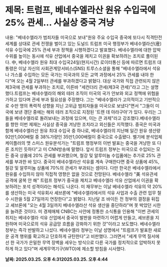 # **제목: 트럼프, 베네수엘라산 원유 수입국에 25% 관세… 사실상 중국 겨냥**

  내용: "베네수엘라가 범죄자들 미국으로 보내"원유 주요 수입국 중국에 또다시 직격탄전 세계를 상대로 관세 전쟁을 벌이고 있는 도널드 트럼프 미국 행정부가 베네수엘라산(産) 석유 수입국에 25% 관세 부과 정책을 시행하겠다고 발표했다. 베네수엘라에 대한 압박 수위를 높이는 동시에 석유 산업에서 중국을 제치고 이권을 확보하려는 조치로 풀이된다. 中, 베네수엘라 원유 최대 수입국24일(현지시간) 로이터통신 등에 따르면 트럼프 대통령은 이날 자신의 사회관계망서비스(SNS) 트루스소셜을 통해 "베네수엘라에서 석유나 가스를 수입하는 모든 국가는 미국과의 모든 교역 과정에서 25% 관세를 내야 한다"며 오는 4월 2일부터 관세를 부과하겠다고 밝혔다. 대상 국가와 직접 관련되지 않은 제3국에 관세를 부과하는 조치로, 이른바 "세컨더리 관세(제3국 관세)"라고 그는 설명했다.트럼프는 베네수엘라의 해외 테러 조직이 미국의 국가 안보와 외교 정책에 위협을 가하고 있다며 관세 부과 필요성을 주장했다. 그는 "베네수엘라가 고의적이고 기만적으로 수만 명의 폭력적 성향을 지닌 고위급 범죄자들을 미국으로 보냈다"면서 "그들이 미국에 보낸 갱단 중에는 해외 테러 조직으로 지정된 '트렌 데 아라구아'가 있다. 우리는 그들을 베네수엘라로 돌려보내는 과정에 있으며, 이는 큰 과제"라고 강조했다.베네수엘라를 향한 이번 제재는 사실상 중국을 겨냥한 조치라고 외신들은 지적했다. 중국은 미국과 함께 베네수엘라산 원유 최대 수입국 중 하나로, 베네수엘라의 지난해 일간 원유 생산량 92만1,000배럴 중 38%가량인 35만1,000배럴이 중국으로 수출됐다. 벨기에 분석업체 케이플러의 맷 스미스 원유분석가는 "트럼프 행정부의 이번 발표는 중국을 겨냥한 또 다른 조치인 듯하다"고 미 CNN방송에 말했다. 앞서 트럼프 정부는 미국으로 수입되는 모든 중국 상품에 20% 관세를 부과했으며, 철강 및 알루미늄 수입품에는 추가로 25% 관세를 부과한 바 있다. 중국이 베네수엘라산 석유를 계속 구매한다면 중국 상품에 45%, 철강 및 알루미늄 상품에 70%의 관세가 부과되는 셈이다. 다만 한국은 베네수엘라에서 원유를 수입하지 않아 직접적 영향은 없을 것으로 전망된다. 베네수엘라 "美 석유관세 공격에 굴복 안 해" 트럼프 정부가 중국을 제치고 베네수엘라 석유 산업에서 이권을 확보하려는 포석 성격이라는 해석도 나온다. 미 재무부는 이날 베네수엘라 석유의 약 20%를 생산하는 미국 석유회사 셰브론에 "베네수엘라에서의 석유 사업과 수출 관련 업무 철수 시한을 5월 27일까지 연장한다"고 밝혔다. 지난달 조 바이든 전 정부의 결정을 뒤집고 셰브론에 "오는 4월 3일까지 베네수엘라산 석유 생산을 중단하라"며 못 박았던 시한을 늘려준 것이다. 미 경제매체 CNBC는 사안에 정통한 소식통을 인용해 "이번 관세의 취지는 베네수엘라 석유 산업에서 중국이 발판을 마련하기 어렵게 만들고, 셰브론을 지원하며 미국으로의 석유 공급망 흐름을 강화하기 위한 것"이라고 보도했다. 베네수엘라 정부는 즉각 반발하고 나섰다. 베네수엘라 정부는 이날 성명에서 "트럼프가 발표한 새로운 공격 행위를 확고하고 단호하게 규탄한다"고 비판했다. 그러면서 "세계 무역 질서에선 한 국가가 은밀한 무역 장벽을 세우는 방식으로 다른 국가를 정치적으로 압박하지 못하게 하고 있다"며 세계무역기구(WTO)에 제소할 방침을 시사했다.

  **날짜: 2025.03.25. 오후 4:312025.03.25. 오후 4:44**